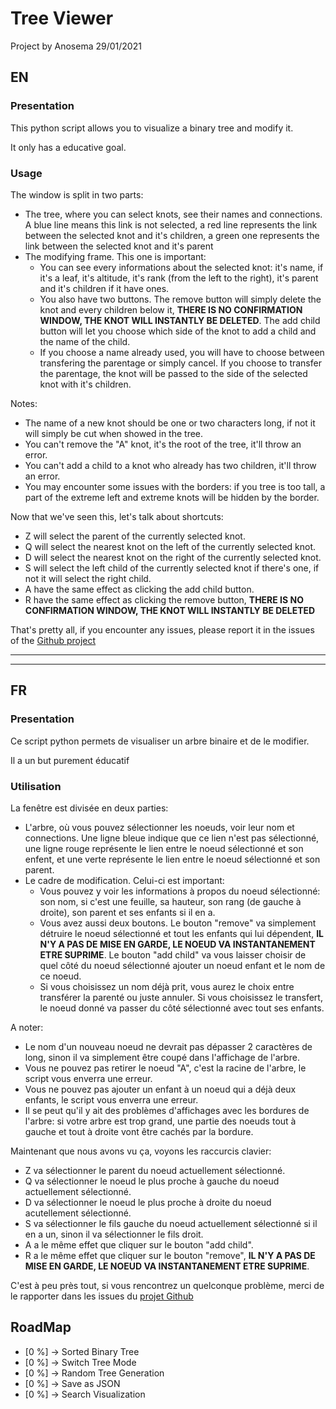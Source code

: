 # Tree Viewer
Project by Anosema 29/01/2021

## EN
### Presentation
This python script allows you to visualize a binary tree and modify it.

It only has a educative goal.

### Usage
The window is split in two parts:

- The tree, where you can select knots, see their names and connections. A blue line means this link is not selected, a red line represents the link between the selected knot and it's children, a green one represents the link between the selected knot and it's parent
- The modifying frame. This one is important:
	- You can see every informations about the selected knot: it's name, if it's a leaf, it's altitude, it's rank (from the left to the right), it's parent and it's children if it have ones.
	- You also have two buttons. The remove button will simply delete the knot and every children below it, **THERE IS NO CONFIRMATION WINDOW, THE KNOT WILL INSTANTLY BE DELETED**. The add child button will let you choose which side of the knot to add a child and the name of the child.
	- If you choose a name already used, you will have to choose between transfering the parentage or simply cancel. If you choose to transfer the parentage, the knot will be passed to the side of the selected knot with it's children.

Notes:

- The name of a new knot should be one or two characters long, if not it will simply be cut when showed in the tree.
- You can't remove the "A" knot, it's the root of the tree, it'll throw an error.
- You can't add a child to a knot who already has two children, it'll throw an error.
- You may encounter some issues with the borders: if you tree is too tall, a part of the extreme left and extreme knots will be hidden by the border.


Now that we've seen this, let's talk about shortcuts:

- Z will select the parent of the currently selected knot.
- Q will select the nearest knot on the left of the currently selected knot.
- D will select the nearest knot on the right of the currently selected knot.
- S will select the left child of the currently selected knot if there's one, if not it will select the right child.
- A have the same effect as clicking the add child button.
- R have the same effect as clicking the remove button, **THERE IS NO CONFIRMATION WINDOW, THE KNOT WILL INSTANTLY BE DELETED**

That's pretty all, if you encounter any issues, please report it in the issues of the [Github project](https://github.com/Anosema/TreeViewer/issues)

_____
_____

## FR
### Presentation
Ce script python permets de visualiser un arbre binaire et de le modifier.

Il a un but purement éducatif

### Utilisation
La fenêtre est divisée en deux parties:

- L'arbre, où vous pouvez sélectionner les noeuds, voir leur nom et connections. Une ligne bleue indique que ce lien n'est pas sélectionné, une ligne rouge représente le lien entre le noeud sélectionné et son enfent, et une verte représente le lien entre le noeud sélectionné et son parent.
- Le cadre de modification. Celui-ci est important:
	- Vous pouvez y voir les informations à propos du noeud sélectionné: son nom, si c'est une feuille, sa hauteur, son rang (de gauche à droite), son parent et ses enfants si il en a.
	- Vous avez aussi deux boutons. Le bouton "remove" va simplement détruire le noeud sélectionné et tout les enfants qui lui dépendent, **IL N'Y A PAS DE MISE EN GARDE, LE NOEUD VA INSTANTANEMENT ETRE SUPRIME**. Le bouton "add child" va vous laisser choisir de quel côté du noeud sélectionné ajouter un noeud enfant et le nom de ce noeud.
	- Si vous choisissez un nom déjà prit, vous aurez le choix entre transférer la parenté ou juste annuler. Si vous choisissez le transfert, le noeud donné va passer du côté sélectionné avec tout ses enfants.

A noter:

- Le nom d'un nouveau noeud ne devrait pas dépasser 2 caractères de long, sinon il va simplement être coupé dans l'affichage de l'arbre.
- Vous ne pouvez pas retirer le noeud "A", c'est la racine de l'arbre, le script vous enverra une erreur.
- Vous ne pouvez pas ajouter un enfant à un noeud qui a déjà deux enfants, le script vous enverra une erreur.
- Il se peut qu'il y ait des problèmes d'affichages avec les bordures de l'arbre: si votre arbre est trop grand, une partie des noeuds tout à gauche et tout à droite vont être cachés par la bordure.

Maintenant que nous avons vu ça, voyons les raccurcis clavier:

- Z va sélectionner le parent du noeud actuellement sélectionné.
- Q va sélectionner le noeud le plus proche à gauche du noeud actuellement sélectionné.
- D va sélectionner le noeud le plus proche à droite du noeud acutellement sélectionné.
- S va sélectionner le fils gauche du noeud actuellement sélectionné si il en a un, sinon il va sélectionner le fils droit.
- A a le même effet que cliquer sur le bouton "add child".
- R a le même effet que cliquer sur le bouton "remove", **IL N'Y A PAS DE MISE EN GARDE, LE NOEUD VA INSTANTANEMENT ETRE SUPRIME**.

C'est à peu près tout, si vous rencontrez un quelconque problème, merci de le rapporter dans les issues du [projet Github](https://github.com/Anosema/TreeViewer/issues)



## RoadMap
- [0  %] -> Sorted Binary Tree
- [0  %] -> Switch Tree Mode
- [0  %] -> Random Tree Generation
- [0  %] -> Save as JSON
- [0  %] -> Search Visualization